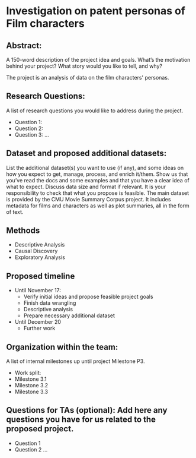 # Investigation on patent personas of Film characters


## Abstract: 
A 150-word description of the project idea and goals. What’s the motivation behind your project? What story would you like to tell, and why?

The project is an analysis of data on the film characters' personas. 

## Research Questions: 
A list of research questions you would like to address during the project.
- Question 1:
- Question 2:
- Question 3:
...
  
## Dataset and proposed additional datasets: 
List the additional dataset(s) you want to use (if any), and some ideas on how you expect to get, manage, process, and enrich it/them. Show us that you’ve read the docs and some examples and that you have a clear idea of what to expect. Discuss data size and format if relevant. It is your responsibility to check that what you propose is feasible.
The main dataset is provided by the CMU Movie Summary Corpus project. It includes metadata for films and characters as well as plot summaries, all in the form of text.

## Methods
- Descriptive Analysis
- Causal Discovery
- Exploratory Analysis 

## Proposed timeline
- Until November 17:
  - Verify initial ideas and propose feasible project goals
  - Finish data wrangling
  - Descriptive analysis
  - Prepare necessary additional dataset
- Until December 20
  - Further work

## Organization within the team: 
A list of internal milestones up until project Milestone P3.
- Work split:
- Milestone 3.1
- Milestone 3.2
- Milestone 3.3

## Questions for TAs (optional): Add here any questions you have for us related to the proposed project.
- Question 1
- Question 2
...
